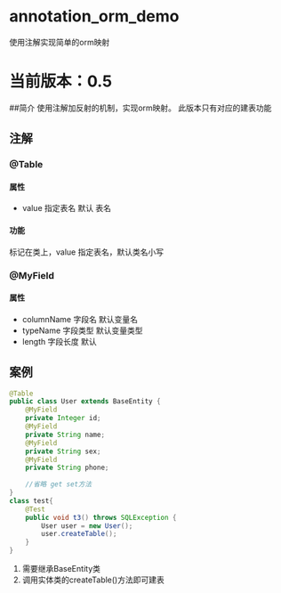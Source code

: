 # annotation_orm_demo
使用注解实现简单的orm映射
# 当前版本：0.5
##简介
使用注解加反射的机制，实现orm映射。
此版本只有对应的建表功能
## 注解
### @Table
#### 属性 
+ value 指定表名 默认 表名 
#### 功能
标记在类上，value 指定表名，默认类名小写
### @MyField
#### 属性

+ columnName 字段名     默认变量名
+ typeName   字段类型   默认变量类型
+ length     字段长度   默认
## 案例
~~~java
@Table
public class User extends BaseEntity {
    @MyField
    private Integer id;
    @MyField
    private String name;
    @MyField
    private String sex;
    @MyField
    private String phone;
    
    //省略 get set方法
}
class test{
    @Test
    public void t3() throws SQLException {
        User user = new User();
        user.createTable();
    }
}
~~~
1. 需要继承BaseEntity类
2. 调用实体类的createTable()方法即可建表
